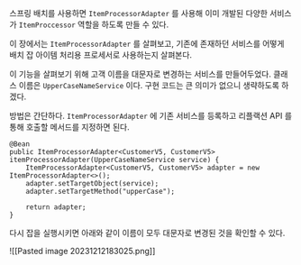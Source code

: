 
스프링 배치를 사용하면 `ItemProcessorAdapter` 를 사용해 이미 개발된 다양한 서비스가 `ItemProccessor` 역할을 하도록 만들 수 있다.

이 장에서는 `ItemProcessorAdapter` 를 살펴보고, 기존에 존재하던 서비스를 어떻게 배치 잡 아이템 처리용 프로세서로 사용하는지 살펴본다.

이 기능을 살펴보기 위해 고객 이름을 대문자로 변경하는 서비스를 만들어두었다.
클래스 이름은 `UpperCaseNameService` 이다. 구현 코드는 큰 의미가 없으니 생략하도록 하겠다.

방법은 간단하다.  `ItemProcessorAdapter` 에 기존 서비스를 등록하고 리플랙션 API 를 통해 호출할 메서드를 지정하면 된다.


```
@Bean  
public ItemProcessorAdapter<CustomerV5, CustomerV5> itemProcessorAdapter(UpperCaseNameService service) {  
    ItemProcessorAdapter<CustomerV5, CustomerV5> adapter = new ItemProcessorAdapter<>();  
    adapter.setTargetObject(service);  
    adapter.setTargetMethod("upperCase");  
  
    return adapter;  
}
```


다시 잡을 실행시키면 아래와 같이 이름이 모두 대문자로 변경된 것을 확인할 수 있다.

![[Pasted image 20231212183025.png]]
